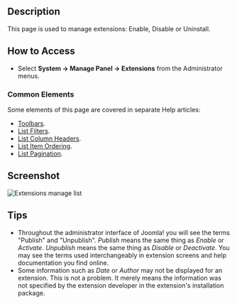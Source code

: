 <!-- Filename: Help4.x:Extensions:_Manage / Display title: Extensions: Manage -->

## Description

This page is used to manage extensions: Enable, Disable or Uninstall.

## How to Access

- Select **System → Manage Panel → Extensions** from the
  Administrator menus.

### Common Elements

Some elements of this page are covered in separate
Help articles:

* [Toolbars](jdocmanual?article=help/common-elements/toolbars).
* [List Filters](jdocmanual?article=help/common-elements/list-filters).
* [List Column Headers](jdocmanual?article=help/common-elements/list-column-headers).
* [List Item Ordering](jdocmanual?article=help/common-elements/list-ordering).
* [List Pagination](jdocmanual?article=help/common-elements/list-pagination).

## Screenshot

![Extensions manage list](../../../en/images/extensions/manage-list.png)

## Tips

- Throughout the administrator interface of Joomla! you will see the
  terms "Publish" and "Unpublish". *Publish* means the same thing as
  *Enable* or *Activate*. *Unpublish* means the same thing as *Disable*
  or *Deactivate*. You may see the terms used interchangeably in
  extension screens and help documentation you find online.
- Some information such as *Date* or *Author* may not be displayed for
  an extension. This is not a problem. It merely means the information
  was not specified by the extension developer in the extension's
  installation package.

